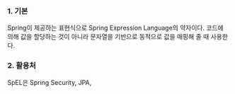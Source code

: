 ### 1. 기본

Spring이 제공하는 표현식으로 Spring Expression Language의 약자이다.
코드에 의해 값을 할당하는 것이 아니라 문자열을 기반으로 동적으로 값을 매핑해 줄 때 사용한다.

### 2. 활용처

SpEL은 Spring Security, JPA, 
